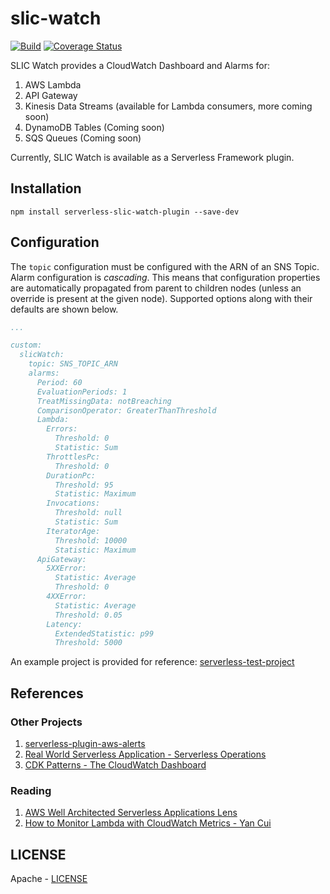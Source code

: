 # slic-watch

[![Build](https://github.com/fourTheorem/slic-watch/actions/workflows/build.yml/badge.svg)](https://github.com/fourTheorem/slic-watch/actions/workflows/build.yml)
[![Coverage Status](https://coveralls.io/repos/github/fourTheorem/slic-watch/badge.svg?branch=master)](https://coveralls.io/github/fourTheorem/slic-watch?branch=master)

SLIC Watch provides a CloudWatch Dashboard and Alarms for:

 1. AWS Lambda
 2. API Gateway
 3. Kinesis Data Streams (available for Lambda consumers, more coming soon)
 4. DynamoDB Tables (Coming soon)
 5. SQS Queues (Coming soon)

Currently, SLIC Watch is available as a Serverless Framework plugin.

## Installation

```
npm install serverless-slic-watch-plugin --save-dev
```

## Configuration


The `topic` configuration must be configured with the ARN of an SNS Topic.
Alarm configuration is _cascading_. This means that configuration properties are automatically propagated from parent to children nodes (unless an override is present at the given node).
Supported options along with their defaults are shown below.


```yaml
...

custom:
  slicWatch:
    topic: SNS_TOPIC_ARN
    alarms:
      Period: 60 
      EvaluationPeriods: 1
      TreatMissingData: notBreaching
      ComparisonOperator: GreaterThanThreshold
      Lambda:
        Errors:
          Threshold: 0
          Statistic: Sum
        ThrottlesPc:
          Threshold: 0
        DurationPc:
          Threshold: 95
          Statistic: Maximum
        Invocations:
          Threshold: null
          Statistic: Sum
        IteratorAge:
          Threshold: 10000
          Statistic: Maximum
      ApiGateway:
        5XXError:
          Statistic: Average
          Threshold: 0
        4XXError:
          Statistic: Average
          Threshold: 0.05
        Latency:
          ExtendedStatistic: p99
          Threshold: 5000
```

An example project is provided for reference: [serverless-test-project](./serverless-test-project)

## References

### Other Projects
1. [serverless-plugin-aws-alerts](https://www.npmjs.com/package/serverless-plugin-aws-alerts)
2. [Real World Serverless Application - Serverless Operations](https://github.com/awslabs/realworld-serverless-application/wiki/Serverless-Operations)
3. [CDK Patterns - The CloudWatch Dashboard](https://github.com/cdk-patterns/serverless/blob/main/the-cloudwatch-dashboard/README.md)

### Reading
1. [AWS Well Architected Serverless Applications Lens](https://docs.aws.amazon.com/wellarchitected/latest/serverless-applications-lens/welcome.html)
2. [How to Monitor Lambda with CloudWatch Metrics - Yan Cui](https://lumigo.io/serverless-monitoring-guide/how-to-monitor-lambda-with-cloudwatch-metrics/)

## LICENSE

Apache - [LICENSE](./LICENSE)
